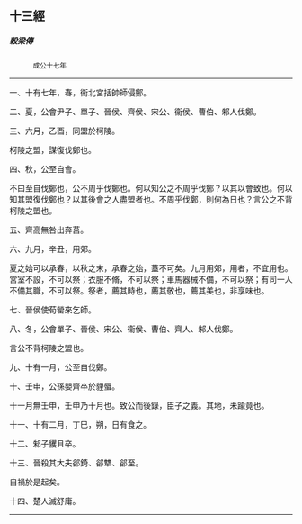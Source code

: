 

## 十三經

##### 穀梁傳
　　　`成公十七年`

* * *

一、十有七年，春，衞北宮括帥師侵鄭。

二、夏，公會尹子、單子、晉侯、齊侯、宋公、衞侯、曹伯、邾人伐鄭。

三、六月，乙酉，同盟於柯陵。

柯陵之盟，謀復伐鄭也。

四、秋，公至自會。

不曰至自伐鄭也，公不周乎伐鄭也。何以知公之不周乎伐鄭？以其以會致也。何以知其盟復伐鄭也？以其後會之人盡盟者也。不周乎伐鄭，則何為日也？言公之不背柯陵之盟也。

五、齊高無咎出奔莒。

六、九月，辛丑，用郊。

夏之始可以承春，以秋之末，承春之始，蓋不可矣。九月用郊，用者，不宜用也。宮室不設，不可以祭；衣服不脩，不可以祭；車馬器械不備，不可以祭；有司一人不備其職，不可以祭。祭者，薦其時也，薦其敬也，薦其美也，非享味也。

七、晉侯使荀罃來乞師。

八、冬，公會單子、晉侯、宋公、衞侯、曹伯、齊人、邾人伐鄭。

言公不背柯陵之盟也。

九、十有一月，公至自伐鄭。

十、壬申，公孫嬰齊卒於貍蜃。

十一月無壬申，壬申乃十月也。致公而後錄，臣子之義。其地，未踰竟也。

十一、十有二月，丁巳，朔，日有食之。

十二、邾子貜且卒。

十三、晉殺其大夫郤錡、郤犨、郤至。

自禍於是起矣。

十四、楚人滅舒庸。

* * *

